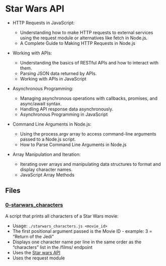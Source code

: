 # Star Wars API
  - HTTP Requests in JavaScript:

    - Understanding how to make HTTP requests to external services using the request module or alternatives like fetch in Node.js.
    - A Complete Guide to Making HTTP Requests in Node.js

  - Working with APIs:

    - Understanding the basics of RESTful APIs and how to interact with them.
    - Parsing JSON data returned by APIs.
    - Working with APIs in JavaScript

  - Asynchronous Programming:

    - Managing asynchronous operations with callbacks, promises, and async/await syntax.
    - Handling API response data asynchronously.
    - Asynchronous Programming in JavaScript
  
  - Command Line Arguments in Node.js:

    - Using the process.argv array to access command-line arguments passed to a Node.js script.
    - How to Parse Command Line Arguments in Node.js

  - Array Manipulation and Iteration:

    - Iterating over arrays and manipulating data structures to format and display character names.
    - JavaScript Array Methods


## Files
### [0-starwars_characters](https://github.com/awinabaab/alx-interview/blob/main/0x06-starwars_api/0-starwars_characters.js)
A script that prints all characters of a Star Wars movie:

  - Usage: `./starwars_characters.js <movie_id>`
  - The first positional argument passed is the Movie ID - example: 3 = “Return of the Jedi”
  - Displays one character name per line in the same order as the “characters” list in the /films/ endpoint
  - Uses the [Star wars API](https://swapi-api.alx-tools.com/)
  - Uses the request module
